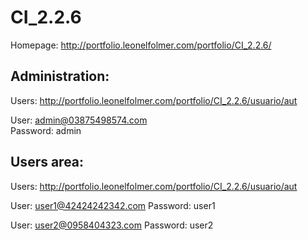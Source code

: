 CI_2.2.6
========

Homepage: http://portfolio.leonelfolmer.com/portfolio/CI_2.2.6/


Administration:
--
Users: http://portfolio.leonelfolmer.com/portfolio/CI_2.2.6/usuario/aut

User: admin@03875498574.com  
Password: admin


Users area:
--

Users: http://portfolio.leonelfolmer.com/portfolio/CI_2.2.6/usuario/aut

User: user1@42424242342.com
Password: user1


User: user2@0958404323.com
Password: user2
